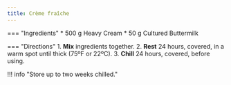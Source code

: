 ```yaml
---
title: Crème fraîche
---
```

=== "Ingredients"
    * 500 g Heavy Cream
    * 50 g Cultured Buttermilk

=== "Directions"
    1. **Mix** ingredients together.
    2. **Rest** 24 hours, covered, in a warm spot until thick (75ºF or 22ºC).
    3. **Chill** 24 hours, covered, before using.

!!! info "Store up to two weeks chilled."

[^1]:
    Mitzewich, John. ["Homemade Crème Fraiche – Nobody's Ever Made it Just Once."](https://foodwishes.blogspot.com/2011/03/homemade-creme-fraiche-nobodys-ever.html) *Food Wishes.* 25 March 2011.
